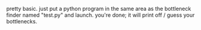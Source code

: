 pretty basic. just put a python program in the same area as the bottleneck finder named "test.py" and launch. you're done; it will print off / guess your bottlenecks.
